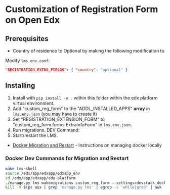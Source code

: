 # Customization of Registration Form on Open Edx

## Prerequisites

* Country of residence to Optional by making the following modification to

Modify `lms.env.conf`:

```json
"REGISTRATION_EXTRA_FIELDS": { "country": "optional" }
```

## Installing

1. Install with `pip install -e .` within this folder within the edx platform virtual environment.
2. Add "custom_reg_form" to the "ADDL_INSTALLED_APPS" **array** in `lms.env.json` (you may have to create it)
3. Set "REGISTRATION_EXTENSION_FORM" to "custom_reg_form.forms.ExtraInfoForm" in `lms.env.json`.
4. Run migrations. DEV Command:
5. Start/restart the LMS.

* [Docker Migration and Restart](https://github.com/edx/devstack/blob/master/README.rst) - Instructions on managing docker locally

### Docker Dev Commands for Migration and Restart

```bash
make lms-shell
source /edx/app/edxapp/edxapp_env
cd /edx/app/edxapp/edx-platform
./manage.py lms makemigrations custom_reg_form —-settings=devstack_docker
kill -9 $(ps aux | grep 'manage.py lms' | egrep -v 'while|grep' | awk '{print $2}')
```